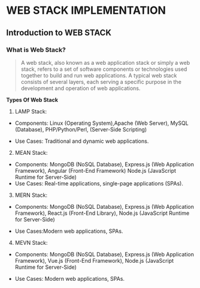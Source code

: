 # **WEB STACK IMPLEMENTATION**

## Introduction to WEB STACK

### What is Web Stack?
> A web stack, also known as a web application stack or simply a web stack, refers to a set of software components or technologies used together to build and run web applications. A typical web stack consists of several layers, each serving a specific purpose in the development and operation of web applications.

**Types Of Web Stack**

1. LAMP Stack:

-   Components: Linux (Operating System),Apache (Web Server), MySQL (Database), PHP/Python/Perl,
    (Server-Side  Scripting)

-   Use Cases: Traditional and dynamic web applications.


2. MEAN Stack:

-   Components: MongoDB (NoSQL Database), Express.js (Web Application Framework), Angular (Front-End Framework)
     Node.js (JavaScript Runtime for Server-Side)
-   Use Cases: Real-time applications, single-page applications (SPAs).


3. MERN Stack:

-   Components: MongoDB (NoSQL Database), Express.js (Web Application Framework), 
     React.js (Front-End Library), Node.js (JavaScript Runtime for Server-Side)

-   Use Cases:Modern web applications, SPAs.


4. MEVN Stack:

-   Components: MongoDB (NoSQL Database), Express.js (Web Application Framework), 
     Vue.js (Front-End Framework), Node.js (JavaScript Runtime for Server-Side)

-   Use Cases: Modern web applications, SPAs.
